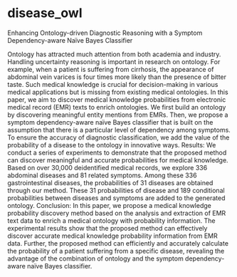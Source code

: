 # disease_owl
Enhancing Ontology-driven Diagnostic Reasoning with a Symptom Dependency-aware Naïve Bayes Classifier

Ontology has attracted much attention from both academia and industry. Handling uncertainty reasoning is important in research on ontology. For example, when a patient is suffering from cirrhosis, the appearance of abdominal vein varices is four times more likely than the presence of bitter taste. Such medical knowledge is crucial for decision-making in various medical applications but is missing from existing medical ontologies. In this paper, we aim to discover medical knowledge probabilities from electronic medical record (EMR) texts to enrich ontologies. We first build an ontology by discovering meaningful entity mentions from EMRs. Then, we propose a symptom dependency-aware naïve Bayes classifier that is built on the assumption that there is a particular level of dependency among symptoms. To ensure the accuracy of diagnostic classification, we add the value of the probability of a disease to the ontology in innovative ways.
Results: We conduct a series of experiments to demonstrate that the proposed method can discover meaningful and accurate probabilities for medical knowledge. Based on over 30,000 deidentified medical records, we explore 336 abdominal diseases and 81 related symptoms. Among these 336 gastrointestinal diseases, the probabilities of 31 diseases are obtained through our method. These 31 probabilities of disease and 189 conditional probabilities between diseases and symptoms are added to the generated ontology.
Conclusion: In this paper, we propose a medical knowledge probability discovery method based on the analysis and extraction of EMR text data to enrich a medical ontology with probability information. The experimental results show that the proposed method can effectively discover accurate medical knowledge probability information from EMR data. Further, the proposed method can efficiently and accurately calculate the probability of a patient suffering from a specific disease, revealing the advantage of the combination of ontology and the symptom dependency-aware naïve Bayes classifier.

